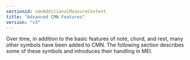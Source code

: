 ```yaml
---
sectionid: cmnAdditionalMeasureContent
title: "Advanced CMN Features"
version: "v3"
---
```


Over time, in addition to the basic features of note, chord, and rest, many other symbols have been added to CMN. The following section describes some of these symbols and introduces their handling in MEI.
